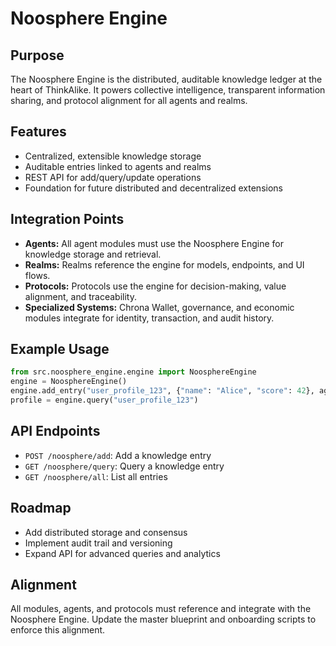 # Noosphere Engine

## Purpose
The Noosphere Engine is the distributed, auditable knowledge ledger at the heart of ThinkAlike. It powers collective intelligence, transparent information sharing, and protocol alignment for all agents and realms.

## Features
- Centralized, extensible knowledge storage
- Auditable entries linked to agents and realms
- REST API for add/query/update operations
- Foundation for future distributed and decentralized extensions

## Integration Points
- **Agents:** All agent modules must use the Noosphere Engine for knowledge storage and retrieval.
- **Realms:** Realms reference the engine for models, endpoints, and UI flows.
- **Protocols:** Protocols use the engine for decision-making, value alignment, and traceability.
- **Specialized Systems:** Chrona Wallet, governance, and economic modules integrate for identity, transaction, and audit history.

## Example Usage
```python
from src.noosphere_engine.engine import NoosphereEngine
engine = NoosphereEngine()
engine.add_entry("user_profile_123", {"name": "Alice", "score": 42}, agent_id="agent_1", realm="Hives")
profile = engine.query("user_profile_123")
```

## API Endpoints
- `POST /noosphere/add`: Add a knowledge entry
- `GET /noosphere/query`: Query a knowledge entry
- `GET /noosphere/all`: List all entries

## Roadmap
- Add distributed storage and consensus
- Implement audit trail and versioning
- Expand API for advanced queries and analytics

## Alignment
All modules, agents, and protocols must reference and integrate with the Noosphere Engine. Update the master blueprint and onboarding scripts to enforce this alignment.
